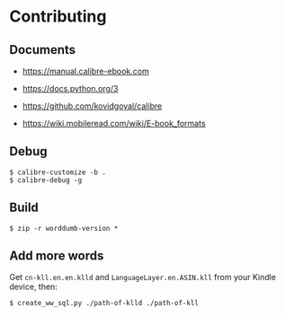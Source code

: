 # Contributing

## Documents

- https://manual.calibre-ebook.com

- https://docs.python.org/3

- https://github.com/kovidgoyal/calibre

- https://wiki.mobileread.com/wiki/E-book_formats

## Debug

```
$ calibre-customize -b .
$ calibre-debug -g
```

## Build

```
$ zip -r worddumb-version *
```

## Add more words

Get `cn-kll.en.en.klld` and `LanguageLayer.en.ASIN.kll` from your Kindle device, then:

```
$ create_ww_sql.py ./path-of-klld ./path-of-kll
```
